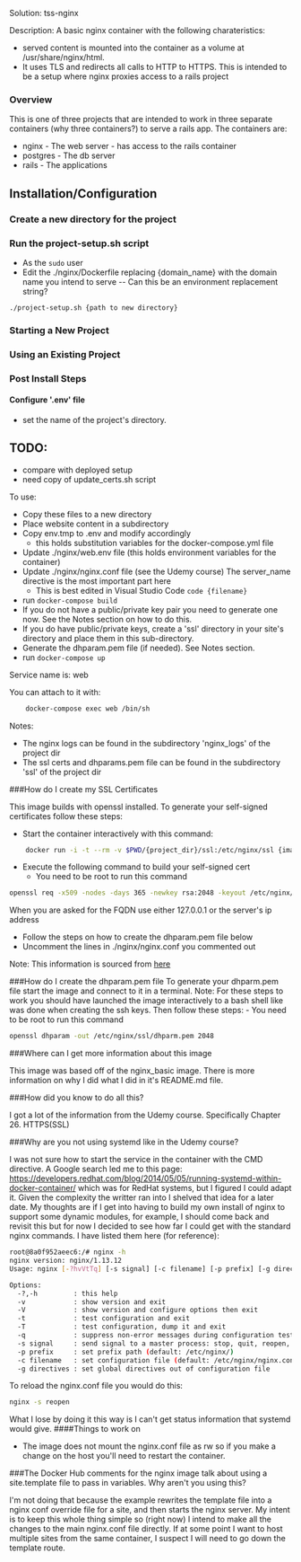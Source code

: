Solution: tss-nginx

Description: A basic nginx container with the following charateristics:
- served content is mounted into the container as a volume at /usr/share/nginx/html. 
- It uses TLS and redirects all calls to HTTP to HTTPS.
This is intended to be a setup where nginx proxies access to a rails project

### Overview

This is one of three projects that are intended to work in three separate containers (why three containers?) to serve a rails app.  The containers are:
- nginx - The web server - has access to the rails container
- postgres - The db server 
- rails - The applications

## Installation/Configuration 

### Create a new directory for the project

### Run the project-setup.sh script
- As the `sudo` user
- Edit the ./nginx/Dockerfile replacing {domain_name} with the domain name you intend to serve
-- Can this be an environment replacement string?
```
./project-setup.sh {path to new directory}
```

### Starting a New Project

### Using an Existing Project

### Post Install Steps

#### Configure '.env' file
* set the name of the project's directory.

TODO:
- 
- compare with deployed setup
- need copy of update_certs.sh script

To use:

- Copy these files to a new directory
- Place website content in a subdirectory
- Copy env.tmp to .env and modify accordingly 
	- this holds substitution variables for the docker-compose.yml file
- Update ./nginx/web.env file (this holds environment variables for the container)
- Update ./nginx/nginx.conf file (see the Udemy course) The server_name directive is the most important part here
	- This is best edited in Visual Studio Code `code {filename}`
- run `docker-compose build`
- If you do not have a public/private key pair you need to generate one now.  See the Notes section on how to do this.
- If you do have public/private keys, create a 'ssl' directory in your site's directory and place them in this sub-directory.
- Generate the dhparam.pem file (if needed).  See Notes section.  
- run `docker-compose up`

Service name is: web

You can attach to it with:

```bash
	docker-compose exec web /bin/sh
``` 

Notes:

- The nginx logs can be found in the subdirectory 'nginx_logs' of the project dir
- The ssl certs and dhparams.pem file can be found in the subdirectory 'ssl' of the project dir


###How do I create my SSL Certificates

This image builds with openssl installed.  To generate your self-signed certificates follow these steps:

- Start the container interactively with this command:

```bash
	docker run -i -t --rm -v $PWD/{project_dir}/ssl:/etc/nginx/ssl {image name} bash
```

- Execute the following command to build your self-signed cert
	- You need to be root to run this command

```bash
openssl req -x509 -nodes -days 365 -newkey rsa:2048 -keyout /etc/nginx/ssl/nginx-selfsigned.key -out /etc/nginx/ssl/nginx-selfsigned.crt
```
When you are asked for the FQDN use either 127.0.0.1 or the server's ip address

- Follow the steps on how to create the dhparam.pem file below
- Uncomment the lines in ./nginx/nginx.conf you commented out 

Note: This information is sourced from [here](https://www.digitalocean.com/community/tutorials/how-to-create-a-self-signed-ssl-certificate-for-nginx-in-ubuntu-16-04)

###How do I create the dhparam.pem file
To generate your dhparm.pem file start the image and connect to it in a terminal.  Note: For these steps to work you should have launched the image interactively to a bash shell like was done when creating the ssh keys. Then follow these steps:
	- You need to be root to run this command

```bash
openssl dhparam -out /etc/nginx/ssl/dhparm.pem 2048
```

###Where can I get more information about this image

This image was based off of the nginx_basic image.  There is more information on why I did what I did in it's README.md file.

###How did you know to do all this?

I got a lot of the information from the Udemy course.  Specifically Chapter 26. HTTPS(SSL)

###Why are you not using systemd like in the Udemy course?

I was not sure how to start the service in the container with the CMD directive.  A Google search led me to this page: https://developers.redhat.com/blog/2014/05/05/running-systemd-within-docker-container/ which was for RedHat systems, but I figured I could adapt it.  Given the complexity the writter ran into I shelved that idea for a later date.  My thoughts are if I get into having to build my own install of nginx to support some dynamic modules, for example, I should come back and revisit this but for now I decided to see how far I could get with the standard nginx commands.  I have listed them here (for reference):

```bash
root@8a0f952aeec6:/# nginx -h
nginx version: nginx/1.13.12
Usage: nginx [-?hvVtTq] [-s signal] [-c filename] [-p prefix] [-g directives]

Options:
  -?,-h         : this help
  -v            : show version and exit
  -V            : show version and configure options then exit
  -t            : test configuration and exit
  -T            : test configuration, dump it and exit
  -q            : suppress non-error messages during configuration testing
  -s signal     : send signal to a master process: stop, quit, reopen, reload
  -p prefix     : set prefix path (default: /etc/nginx/)
  -c filename   : set configuration file (default: /etc/nginx/nginx.conf)
  -g directives : set global directives out of configuration file
```

To reload the nginx.conf file you would do this:

```bash
nginx -s reopen
```
What I lose by doing it this way is I can't get status information that systemd would give.
####Things to work on
* The image does not mount the nginx.conf file as rw so if you make a change on the host you'll need to restart the container.


###The Docker Hub comments for the nginx image talk about using a site.template file to pass in variables.  Why aren't you using this?

I'm not doing that because the example rewrites the template file into a nginx conf override file for a site, and then starts the nginx server.  My intent is to keep this whole thing simple so (right now) I intend to make all the changes to the main nginx.conf file directly.  If at some point I want to host multiple sites from the same container, I suspect I will need to go down the template route.
